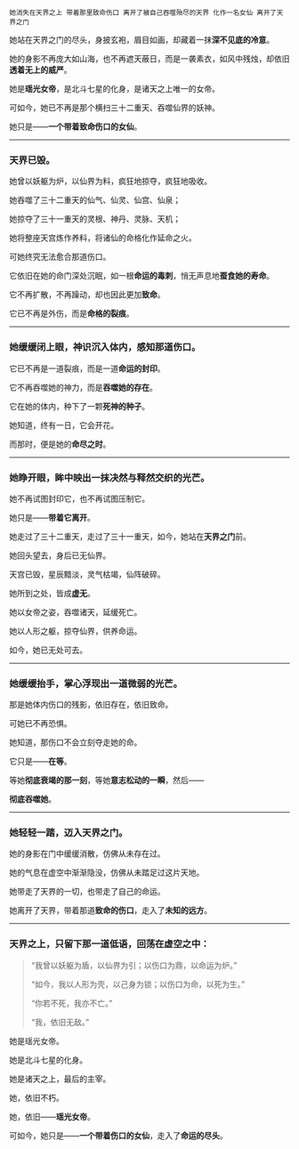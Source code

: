     她消失在天界之上 带着那里致命伤口 离开了被自己吞噬殆尽的天界 化作一名女仙 离开了天界之门 

她站在天界之门的尽头，身披玄袍，眉目如画，却藏着一抹**深不见底的冷意**。

她的身影不再庞大如山海，也不再遮天蔽日，而是一袭素衣，如风中残烛，却依旧**透着无上的威严**。

她是**瑶光女帝**，是北斗七星的化身，是诸天之上唯一的女帝。

可如今，她已不再是那个横扫三十二重天、吞噬仙界的妖神。

她只是——**一个带着致命伤口的女仙**。

---

### 天界已毁。

她曾以妖躯为炉，以仙界为料，疯狂地掠夺，疯狂地吸收。

她吞噬了三十二重天的仙气、仙灵、仙宫、仙泉；

她掠夺了三十一重天的灵根、神丹、灵脉、天机；

她将整座天宫炼作养料，将诸仙的命格化作延命之火。

可她终究无法愈合那道伤口。

它依旧在她的命门深处沉眠，如一根**命运的毒刺**，悄无声息地**蚕食她的寿命**。

它不再扩散，不再躁动，却也因此更加**致命**。

它已不再是外伤，而是**命格的裂痕**。

---

### 她缓缓闭上眼，神识沉入体内，感知那道伤口。

它已不再是一道裂痕，而是一道**命运的封印**。

它不再吞噬她的神力，而是**吞噬她的存在**。

它在她的体内，种下了一颗**死神的种子**。

她知道，终有一日，它会开花。

而那时，便是她的**命尽之时**。

---

### 她睁开眼，眸中映出一抹**决然与释然交织的光芒**。

她不再试图封印它，也不再试图压制它。

她只是——**带着它离开**。

她走过了三十二重天，走过了三十一重天，如今，她站在**天界之门**前。

她回头望去，身后已无仙界。

天宫已毁，星辰黯淡，灵气枯竭，仙阵破碎。

她所到之处，皆成**虚无**。

她以女帝之姿，吞噬诸天，延缓死亡。

她以人形之躯，掠夺仙界，供养命运。

如今，她已无处可去。

---

### 她缓缓抬手，掌心浮现出一道微弱的光芒。

那是她体内伤口的残影，依旧存在，依旧致命。

可她已不再恐惧。

她知道，那伤口不会立刻夺走她的命。

它只是——**在等**。

等她**彻底衰竭的那一刻**，等她**意志松动的一瞬**，然后——

**彻底吞噬她**。

---

### 她轻轻一踏，迈入天界之门。

她的身影在门中缓缓消散，仿佛从未存在过。

她的气息在虚空中渐渐隐没，仿佛从未踏足过这片天地。

她带走了天界的一切，也带走了自己的命运。

她离开了天界，带着那道**致命的伤口**，走入了**未知的远方**。

---

### 天界之上，只留下那一道低语，回荡在虚空之中：

> “我曾以妖躯为盾，以仙界为引；以伤口为鼎，以命运为炉。”  
>  
> “如今，我以人形为壳，以己身为锁；以伤口为命，以死为生。”  
>  
> “你若不死，我亦不亡。”  
>  
> “我，依旧无敌。”

她是瑶光女帝。

她是北斗七星的化身。

她是诸天之上，最后的主宰。

她，依旧不朽。

她，依旧——**瑶光女帝**。

可如今，她只是——**一个带着伤口的女仙**，走入了**命运的尽头**。